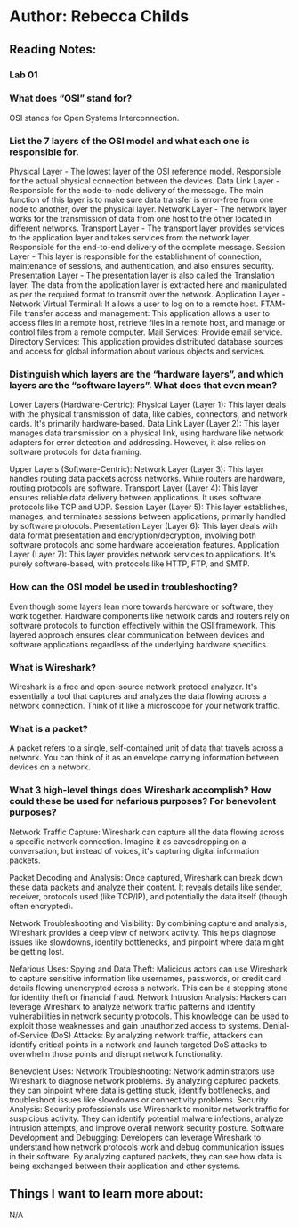 # Author: Rebecca Childs
## Reading Notes:
### Lab 01

### What does “OSI” stand for?
OSI stands for Open Systems Interconnection.

### List the 7 layers of the OSI model and what each one is responsible for.
Physical Layer - The lowest layer of the OSI reference model. Responsible for the actual physical connection between the devices.
Data Link Layer - Responsible for the node-to-node delivery of the message. The main function of this layer is to make sure data transfer is error-free from one node to another, over the physical layer.
Network Layer - The network layer works for the transmission of data from one host to the other located in different networks.
Transport Layer - The transport layer provides services to the application layer and takes services from the network layer. Responsible for the end-to-end delivery of the complete message.
Session Layer - This layer is responsible for the establishment of connection, maintenance of sessions, and authentication, and also ensures security.
Presentation Layer - The presentation layer is also called the Translation layer. The data from the application layer is extracted here and manipulated as per the required format to transmit over the network. 
Application Layer - Network Virtual Terminal: It allows a user to log on to a remote host.
FTAM- File transfer access and management: This application allows a user to
access files in a remote host, retrieve files in a remote host, and manage or
control files from a remote computer.
Mail Services: Provide email service.
Directory Services: This application provides distributed database sources
and access for global information about various objects and services.


### Distinguish which layers are the “hardware layers”, and which layers are the “software layers”. What does that even mean?

Lower Layers (Hardware-Centric):
Physical Layer (Layer 1): This layer deals with the physical transmission of data, like cables, connectors, and network cards. It's primarily hardware-based.
Data Link Layer (Layer 2): This layer manages data transmission on a physical link, using hardware like network adapters for error detection and addressing. However, it also relies on software protocols for data framing.

Upper Layers (Software-Centric):
Network Layer (Layer 3): This layer handles routing data packets across networks. While routers are hardware, routing protocols are software.
Transport Layer (Layer 4): This layer ensures reliable data delivery between applications. It uses software protocols like TCP and UDP.
Session Layer (Layer 5): This layer establishes, manages, and terminates sessions between applications, primarily handled by software protocols.
Presentation Layer (Layer 6): This layer deals with data format presentation and encryption/decryption, involving both software protocols and some hardware acceleration features.
Application Layer (Layer 7): This layer provides network services to applications. It's purely software-based, with protocols like HTTP, FTP, and SMTP.

### How can the OSI model be used in troubleshooting?

Even though some layers lean more towards hardware or software, they work together. Hardware components like network cards and routers rely on software protocols to function effectively within the OSI framework. This layered approach ensures clear communication between devices and software applications regardless of the underlying hardware specifics.


### What is Wireshark?

Wireshark is a free and open-source network protocol analyzer. It's essentially a tool that captures and analyzes the data flowing across a network connection. Think of it like a microscope for your network traffic.

### What is a packet?

A packet refers to a single, self-contained unit of data that travels across a network. You can think of it as an envelope carrying information between devices on a network.

### What 3 high-level things does Wireshark accomplish? How could these be used for nefarious purposes? For benevolent purposes?

Network Traffic Capture: Wireshark can capture all the data flowing across a specific network connection. Imagine it as eavesdropping on a conversation, but instead of voices, it's capturing digital information packets.

Packet Decoding and Analysis:  Once captured, Wireshark can break down these data packets and analyze their content. It reveals details like sender, receiver, protocols used (like TCP/IP), and potentially the data itself (though often encrypted).

Network Troubleshooting and Visibility: By combining capture and analysis, Wireshark provides a deep view of network activity. This helps diagnose issues like slowdowns, identify bottlenecks, and pinpoint where data might be getting lost.

Nefarious Uses:
Spying and Data Theft: Malicious actors can use Wireshark to capture sensitive information like usernames, passwords, or credit card details flowing unencrypted across a network. This can be a stepping stone for identity theft or financial fraud.
Network Intrusion Analysis: Hackers can leverage Wireshark to analyze network traffic patterns and identify vulnerabilities in network security protocols. This knowledge can be used to exploit those weaknesses and gain unauthorized access to systems.
Denial-of-Service (DoS) Attacks: By analyzing network traffic, attackers can identify critical points in a network and launch targeted DoS attacks to overwhelm those points and disrupt network functionality.

Benevolent Uses:
Network Troubleshooting: Network administrators use Wireshark to diagnose network problems. By analyzing captured packets, they can pinpoint where data is getting stuck, identify bottlenecks, and troubleshoot issues like slowdowns or connectivity problems.
Security Analysis: Security professionals use Wireshark to monitor network traffic for suspicious activity. They can identify potential malware infections, analyze intrusion attempts, and improve overall network security posture.
Software Development and Debugging: Developers can leverage Wireshark to understand how network protocols work and debug communication issues in their software. By analyzing captured packets, they can see how data is being exchanged between their application and other systems.

## Things I want to learn more about:
N/A
